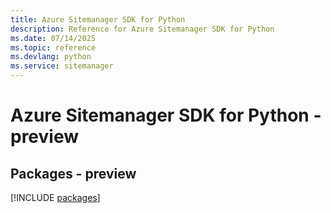 ```yaml
---
title: Azure Sitemanager SDK for Python
description: Reference for Azure Sitemanager SDK for Python
ms.date: 07/14/2025
ms.topic: reference
ms.devlang: python
ms.service: sitemanager
---
```

# Azure Sitemanager SDK for Python - preview
## Packages - preview
[!INCLUDE [packages](sitemanager-index.md)]